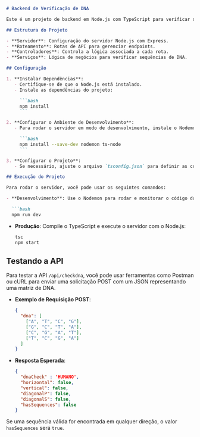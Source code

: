 ```markdown
# Backend de Verificação de DNA

Este é um projeto de backend em Node.js com TypeScript para verificar sequências de DNA. Ele possui um endpoint de API `/api/checkdna` que recebe uma matriz de DNA (representada por um array bidimensional) e verifica se há sequências de quatro letras iguais nas direções horizontais, verticais ou diagonais.

## Estrutura do Projeto

- **Servidor**: Configuração do servidor Node.js com Express.
- **Roteamento**: Rotas de API para gerenciar endpoints.
- **Controladores**: Controla a lógica associada a cada rota.
- **Serviços**: Lógica de negócios para verificar sequências de DNA.

## Configuração

1. **Instalar Dependências**:
   - Certifique-se de que o Node.js está instalado.
   - Instale as dependências do projeto:

     ```bash
     npm install
     ```

2. **Configurar o Ambiente de Desenvolvimento**:
   - Para rodar o servidor em modo de desenvolvimento, instale o Nodemon e o `ts-node`:

     ```bash
     npm install --save-dev nodemon ts-node
     ```

3. **Configurar o Projeto**:
   - Se necessário, ajuste o arquivo `tsconfig.json` para definir as configurações do TypeScript.

## Execução do Projeto

Para rodar o servidor, você pode usar os seguintes comandos:

- **Desenvolvimento**: Use o Nodemon para rodar e monitorar o código durante o desenvolvimento:

  ```bash
  npm run dev
  ```

- **Produção**: Compile o TypeScript e execute o servidor com o Node.js:

  ```bash
  tsc
  npm start
  ```

## Testando a API

Para testar a API `/api/checkdna`, você pode usar ferramentas como Postman ou cURL para enviar uma solicitação POST com um JSON representando uma matriz de DNA.

- **Exemplo de Requisição POST**:

  ```json
  {
    "dna": [
      ["A", "T", "C", "G"],
      ["G", "C", "T", "A"],
      ["C", "G", "A", "T"],
      ["T", "C", "G", "A"]
    ]
  }
  ```

- **Resposta Esperada**:

  ```json
  {
    "dnaCheck" : 'HUMANO',
    "horizontal": false,
    "vertical": false,
    "diagonalP": false,
    "diagonalS": false,
    "hasSequences": false
  }
  ```

Se uma sequência válida for encontrada em qualquer direção, o valor `hasSequences` será `true`.
